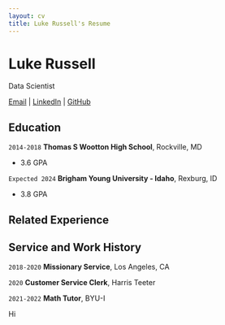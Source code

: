 ```yaml
---
layout: cv
title: Luke Russell's Resume
---
```

# Luke Russell
Data Scientist 
<div id="webaddress">
<a href="rus20019@byui.edu">Email</a>
|
 <a href="https://www.linkedin.com/in/luke-r-b52969b0/">LinkedIn</a>
| <a href="https://jluke-russell.github.io/russell_luke_resume/">GitHub</a>
</div>

<!-- https://www.monique.tech/the-art-of-markdown -->

## Education

`2014-2018`
__Thomas S Wootton High School__, Rockville, MD 

- 3.6 GPA

`Expected 2024`
__Brigham Young University - Idaho__, Rexburg, ID

- 3.8 GPA


## Related Experience


## Service and Work History

`2018-2020`
__Missionary Service__, Los Angeles, CA

`2020` 
__Customer Service Clerk__, Harris Teeter

`2021-2022`
__Math Tutor__, BYU-I

Hi 





<!-- ### Footer

Last updated: May 2013 -->


